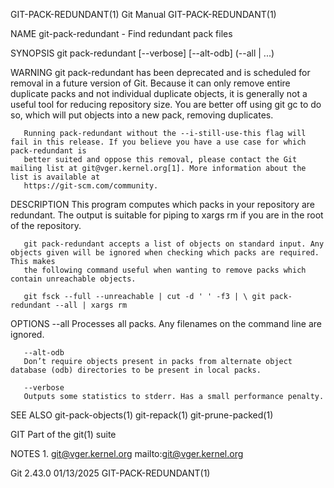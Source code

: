 GIT-PACK-REDUNDANT(1)							  Git Manual							 GIT-PACK-REDUNDANT(1)

NAME
       git-pack-redundant - Find redundant pack files

SYNOPSIS
       git pack-redundant [--verbose] [--alt-odb] (--all | <pack-filename>...)

WARNING
       git pack-redundant has been deprecated and is scheduled for removal in a future version of Git. Because it can only remove entire duplicate packs and
       not individual duplicate objects, it is generally not a useful tool for reducing repository size. You are better off using git gc to do so, which will
       put objects into a new pack, removing duplicates.

       Running pack-redundant without the --i-still-use-this flag will fail in this release. If you believe you have a use case for which pack-redundant is
       better suited and oppose this removal, please contact the Git mailing list at git@vger.kernel.org[1]. More information about the list is available at
       https://git-scm.com/community.

DESCRIPTION
       This program computes which packs in your repository are redundant. The output is suitable for piping to xargs rm if you are in the root of the
       repository.

       git pack-redundant accepts a list of objects on standard input. Any objects given will be ignored when checking which packs are required. This makes
       the following command useful when wanting to remove packs which contain unreachable objects.

       git fsck --full --unreachable | cut -d ' ' -f3 | \ git pack-redundant --all | xargs rm

OPTIONS
       --all
	   Processes all packs. Any filenames on the command line are ignored.

       --alt-odb
	   Don’t require objects present in packs from alternate object database (odb) directories to be present in local packs.

       --verbose
	   Outputs some statistics to stderr. Has a small performance penalty.

SEE ALSO
       git-pack-objects(1) git-repack(1) git-prune-packed(1)

GIT
       Part of the git(1) suite

NOTES
	1. git@vger.kernel.org
	   mailto:git@vger.kernel.org

Git 2.43.0								  01/13/2025							 GIT-PACK-REDUNDANT(1)
